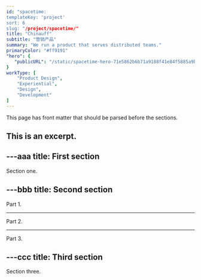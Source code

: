 ```yaml
---
id: "spacetime:
templateKey: 'project'
sort: 6
slug: "/project/spacetime/"
title: "Chinauff"
subtitle: "营销产品"
summary: "We run a product that serves distributed teams."
primaryColor: "#ff9191"
"hero": {
   "publicURL": "/static/spacetime-hero-71e5862b6b71a9188f41e84f5885a9bc.jpg"
}
workType: [
    "Product Design",
    "Experiential",
    "Design",
    "Development"
]
---
```


This page has front matter that should be parsed before the sections.

This is an excerpt.
---

---aaa
title: First section
---

Section one.

---bbb
title: Second section
---

Part 1.

---

Part 2.

---

Part 3.

---ccc
title: Third section
---

Section three.
